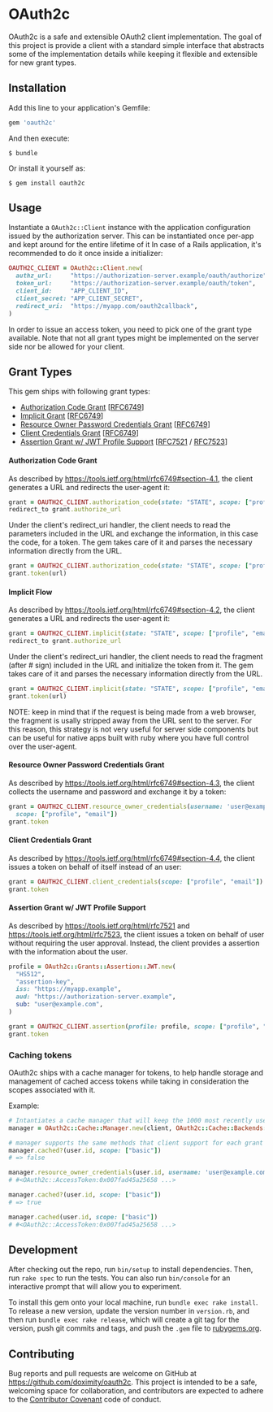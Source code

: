 # OAuth2c

OAuth2c is a safe and extensible OAuth2 client implementation. The goal of this project is provide a client with a standard simple interface that abstracts some of the implementation details while keeping it flexible and extensible for new grant types.

## Installation

Add this line to your application's Gemfile:

```ruby
gem 'oauth2c'
```

And then execute:

    $ bundle

Or install it yourself as:

    $ gem install oauth2c

## Usage

Instantiate a `OAuth2c::Client` instance with the application configuration issued by the authorization server. This can be instantiated once per-app and kept around for the entire lifetime of it In case of a Rails application, it's recommended to do it once inside a initializer:

```ruby
OAUTH2C_CLIENT = OAuth2c::Client.new(
  authz_url:     "https://authorization-server.example/oauth/authorize",
  token_url:     "https://authorization-server.example/oauth/token",
  client_id:     "APP_CLIENT_ID",
  client_secret: "APP_CLIENT_SECRET",
  redirect_uri:  "https://myapp.com/oauth2callback",
)
```

In order to issue an access token, you need to pick one of the grant type available. Note that not all grant types might be implemented on the server side nor be allowed for your client.

## Grant Types

This gem ships with following grant types:

* [Authorization Code Grant](#authorization-code-grant) [[RFC6749](https://tools.ietf.org/html/rfc6749)]
* [Implicit Grant](#implicit-grant) [[RFC6749](https://tools.ietf.org/html/rfc6749)]
* [Resource Owner Password Credentials Grant](#resource-owner-password-credentials-grant) [[RFC6749](https://tools.ietf.org/html/rfc6749)]
* [Client Credentials Grant](#client-credentials-grant) [[RFC6749](https://tools.ietf.org/html/rfc6749)]
* [Assertion Grant w/ JWT Profile Support](#assertion-grant-w-jwt-profile-support) [[RFC7521](https://tools.ietf.org/html/rfc7521) / [RFC7523](https://tools.ietf.org/html/rfc7523)]

#### Authorization Code Grant

As described by https://tools.ietf.org/html/rfc6749#section-4.1, the client generates a URL and redirects the user-agent it:

```ruby
grant = OAUTH2C_CLIENT.authorization_code(state: "STATE", scope: ["profile", "email"])
redirect_to grant.authorize_url
```

Under the client's redirect_uri handler, the client needs to read the parameters included in the URL and exchange the information, in this case the code, for a token. The gem takes care of it and parses the necessary information directly from the URL.

```ruby
grant = OAUTH2C_CLIENT.authorization_code(state: "STATE", scope: ["profile", "email"])
grant.token(url)
```

#### Implicit Flow

As described by https://tools.ietf.org/html/rfc6749#section-4.2, the client generates a URL and redirects the user-agent it:

```ruby
grant = OAUTH2C_CLIENT.implicit(state: "STATE", scope: ["profile", "email"])
redirect_to grant.authorize_url
```

Under the client's redirect_uri handler, the client needs to read the fragment (after # sign) included in the URL and initialize the token from it. The gem takes care of it and parses the necessary information directly from the URL.

```ruby
grant = OAUTH2C_CLIENT.implicit(state: "STATE", scope: ["profile", "email"])
grant.token(url)
```

NOTE: keep in mind that if the request is being made from a web browser, the fragment is usally stripped away from the URL sent to the server. For this reason, this strategy is not very useful for server side components but can be useful for native apps built with ruby where you have full control over the user-agent.

#### Resource Owner Password Credentials Grant

As described by https://tools.ietf.org/html/rfc6749#section-4.3, the client collects the username and password and exchange it by a token:

```ruby
grant = OAUTH2C_CLIENT.resource_owner_credentials(username: 'user@example.com', password: 'secret',
  scope: ["profile", "email"])
grant.token
```

#### Client Credentials Grant

As described by https://tools.ietf.org/html/rfc6749#section-4.4, the client issues a token on behalf of itself instead of an user:

```ruby
grant = OAUTH2C_CLIENT.client_credentials(scope: ["profile", "email"])
grant.token
```

#### Assertion Grant w/ JWT Profile Support

As described by https://tools.ietf.org/html/rfc7521 and https://tools.ietf.org/html/rfc7523, the client issues a token on behalf of user without requiring the user approval. Instead, the client provides a assertion with the information about the user.

```ruby
profile = OAuth2c::Grants::Assertion::JWT.new(
  "HS512",
  "assertion-key",
  iss: "https://myapp.example",
  aud: "https://authorization-server.example",
  sub: "user@example.com",
)

grant = OAUTH2C_CLIENT.assertion(profile: profile, scope: ["profile", "email"])
grant.token
```

### Caching tokens

OAuth2c ships with a cache manager for tokens, to help handle storage and management of cached access tokens while taking in consideration the scopes associated with it.

Example:

```ruby
# Intantiates a cache manager that will keep the 1000 most recently used access tokens in memory.
manager = OAuth2c::Cache::Manager.new(client, OAuth2c::Cache::Backends::InMemoryLRU.new(1000))

# manager supports the same methods that client support for each grant tyoe but it has cache specific methods as well
manager.cached?(user.id, scope: ["basic"])
# => false

manager.resource_owner_credentials(user.id, username: 'user@example.com', password: 'secret').token
# #<OAuth2c::AccessToken:0x007fad45a25658 ...>

manager.cached?(user.id, scope: ["basic"])
# => true

manager.cached(user.id, scope: ["basic"])
# #<OAuth2c::AccessToken:0x007fad45a25658 ...>
```

## Development

After checking out the repo, run `bin/setup` to install dependencies. Then, run `rake spec` to run the tests. You can also run `bin/console` for an interactive prompt that will allow you to experiment.

To install this gem onto your local machine, run `bundle exec rake install`. To release a new version, update the version number in `version.rb`, and then run `bundle exec rake release`, which will create a git tag for the version, push git commits and tags, and push the `.gem` file to [rubygems.org](https://rubygems.org).

## Contributing

Bug reports and pull requests are welcome on GitHub at https://github.com/doximity/oauth2c. This project is intended to be a safe, welcoming space for collaboration, and contributors are expected to adhere to the [Contributor Covenant](http://contributor-covenant.org) code of conduct.
